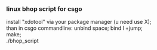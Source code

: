 ### linux bhop script for csgo
install "xdotool" via your package manager (u need use X);<br> 
than in csgo commandline: unbind space; bind l +jump;<br>
make;<br> 
./bhop_script
